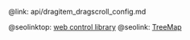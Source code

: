 @link: api/dragitem_dragscroll_config.md

@seolinktop: [web control library](https://webix.com)
@seolink: [TreeMap](https://webix.com/widget/treemap/)